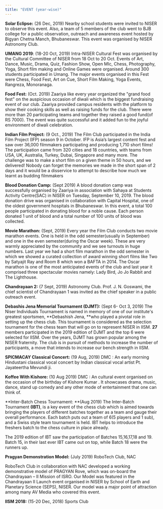 ```yaml
---
title: "EVENT (year-wise)"
---
```

**Solar Eclipse:** (26 Dec, 2019) Nearby school students were invited to NISER to observe this event. Also, a team of 5 members of the club went to BJB college for a public observation, outreach and awareness event hosted by Bigyan Chetna Manch, Bhubaneswar. This event was organised by NISER Astronomy Club.

**UMANG 2019**: (18-20 Oct, 2019) Intra-NISER Cultural Fest was organised by the Cultural Committee of NISER from 18 Oct to 20 Oct. Events of Art, Dance, Music, Drama, Quiz, Fashion Show, Open MIc, Chess, Photography, Yoga, Short film making and Online Games were organised. Around 300 students participated in Umang. The major events organised in this Fest were Chess, Food Fest, Art on Cue, Short Film Making, Yoga Events, Rangreza, Monoranaga.

**Food Fest:** (Oct. 2019) Zaariya like every year organized the "grand food fest" on the auspicious occasion of diwali which is the biggest fundraising event of our club. Zaariya provided campus residents with the platform to show their cooking skills as well as raising funds for the club. There were more than 20 participating teams and together they raised a good fund(of RS 7000). The event was quite successful and it added fun to the joyful environment of diwali celebration.

**Indian Film Project:** (9 Oct., 2019) The Film Club participated in the India Film Project (IFP) season 9 in October. IFP is Asia’s largest content fest and saw over 36,000 filmmakers participating and producing 1,710 short films! The participation came from 320 cities and 18 countries, with teams from USA, UK, Australia, Turkey, Dubai, Singapore and many more. The challenge was to make a short film on a given theme in 50 hours, and we delivered! Nobody can forget the memories we made in the short span of 2 days and it would be a disservice to attempt to describe how much we learnt as budding filmmakers

**Blood Donation Camp:** (Sept 2019) A blood donation camp was successfully organised by Zaariya in association with Sahaya at Students Activity Centre(SAC) in NISER on Tuesday, September 10, 2019. The blood donation drive was organised in collaboration with Capital Hospital, one of the oldest government hospitals in Bhubaneswar. In this event, a total 100 people participated in donating blood for a noble cause. Each person donated 1 unit of blood and a total number of 100 units of blood was collected.

**Movie Marathon:** (Sept, 2019) Every year the Film Club conducts two movie marathon events. One is held in the odd semester(usually in September) and one in the even semester(during the Oscar week). These are very warmly appreciated by the community and we see turnouts in huge numbers. Last year we had a short film marathon in the odd semester in which we showed a curated collection of award winning short films like Two by Satyajit Ray and Room 8 which won a BAFTA in 2014. The Oscar marathon is one of the most anticipated events of the club and last year it comprised three spectacular movies namely: Lady Bird, Jo Jo Rabbit and The Lighthouse.

**Chandrayaan 2:** (7 Sept, 2019) Astronomy Club. Prof. J. N. Goswami, the chief scientist of Chandrayaan 1 was invited as the chief speaker in a public outreach event.

**Debashis Jena Memorial Tournament (DJMT):** (Sept 6- Oct 3, 2019) The Niser Individuals Tournament is named in memory of one of our institute's greatest sportsmen, **Debashish Jena, **who played a pivotal role in setting up the chess club. This tournament is considered as the selection tournament for the chess team that will go on to represent NISER in IISM. **27** members participated in the 2019 edition of DJMT and the top 6 were selected for IISM. Over the years, DJMT has grown popular among the NISER fraternity. The club is in pursuit of methods to increase the number of participants, a move that intends to increase our bench strength in IISM.

**SPICMACAY Classical Concert:** (19 Aug, 2019) DMC : An early morning Hindustani classical vocal concert by Indian classical vocal artist Pt. Jayateertha Mevundi ji.

**Koffee With Kishore:** (10 Aug 2019) DMC : An cultural event organised on the occasion of the birthday of Kishore Kumar . It showcases drama, music, dance, stand up comedy and any other mode of entertainment that one can think of.

**Inter-Batch Chess Tournament: **(Aug 2019) The Inter-Batch Tournament **(IBT)**, is a key event of the chess club which is aimed towards bringing the players of different batches together as a team and gauge their overall performance. Each batch puts out a team of 6(5 players and 1 sub), and a Swiss style team tournament is held. IBT helps to introduce the freshers batch to the chess culture in place already.

The 2019 edition of IBT saw the participation of Batches 15,16,17,18 and 19. Batch 15, in their last ever IBT came out on top, while Batch 18 were the runners up.

**Pragyan Demonstration Model:** (July 2019) RoboTech Club, NAC

RoboTech Club in collaboration with NAC developed a working demonstrative model of PRAGYAN Rove, which was on-board the Chandrayaan – II Mission of ISRO. Our Model was featured in the Chandrayaan II Launch event organised in NISER by School of Earth and Planetary Science (SEPS), NISER. Our model was a major point of attraction among many AV Media who covered this event.

**IISM 2018:** (15-20 Dec, 2018) Sports Club